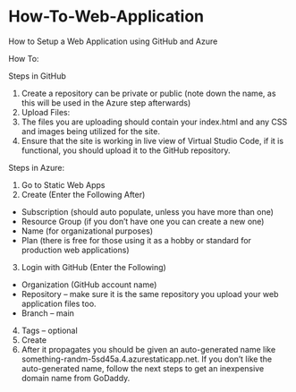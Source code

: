 # How-To-Web-Application
How to Setup a Web Application using GitHub and Azure

How To: 

Steps in GitHub
1.	Create a repository can be private or public (note down the name, as this will be used in the Azure step afterwards)
2.	Upload Files:
3.	The files you are uploading should contain your index.html and any CSS and images being utilized for the site.
4.	Ensure that the site is working in live view of Virtual Studio Code, if it is functional, you should upload it to the GitHub repository. 

Steps in Azure: 
1.	Go to Static Web Apps
2.	Create (Enter the Following After)
  -	Subscription (should auto populate, unless you have more than one)
  -	Resource Group (if you don’t have one you can create a new one) 
  - Name (for organizational purposes) 
  -	Plan (there is free for those using it as a hobby or standard for production web applications) 
3.	Login with GitHub (Enter the Following)
  - Organization (GitHub account name) 
  -	Repository – make sure it is the same repository you upload your web application files too. 
  -	Branch – main 
4.	Tags – optional 
5.	Create 
6.	After it propagates you should be given an auto-generated name like something-randm-5sd45a.4.azurestaticapp.net. If you don’t like the auto-generated name, follow the next steps to get an inexpensive domain name from GoDaddy. 
